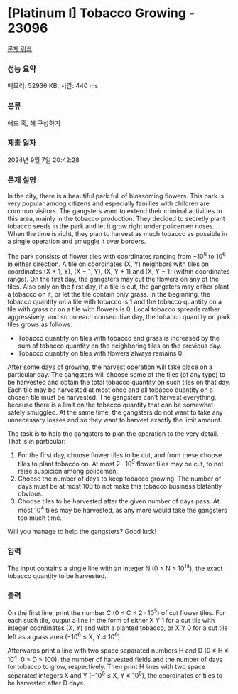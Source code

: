 # [Platinum I] Tobacco Growing - 23096 

[문제 링크](https://www.acmicpc.net/problem/23096) 

### 성능 요약

메모리: 52936 KB, 시간: 440 ms

### 분류

애드 혹, 해 구성하기

### 제출 일자

2024년 9월 7일 20:42:28

### 문제 설명

<p>In the city, there is a beautiful park full of blossoming flowers. This park is very popular among citizens and especially families with children are common visitors. The gangsters want to extend their criminal activities to this area, mainly in the tobacco production. They decided to secretly plant tobacco seeds in the park and let it grow right under policemen noses. When the time is right, they plan to harvest as much tobacco as possible in a single operation and smuggle it over borders.</p>

<p>The park consists of flower tiles with coordinates ranging from −10<sup>6</sup> to 10<sup>6</sup> in either direction. A tile on coordinates (X, Y) neighbors with tiles on coordinates (X + 1, Y), (X − 1, Y), (X, Y + 1) and (X, Y − 1) (within coordinates range). On the first day, the gangsters may cut the flowers on any of the tiles. Also only on the first day, if a tile is cut, the gangsters may either plant a tobacco on it, or let the tile contain only grass. In the beginning, the tobacco quantity on a tile with tobacco is 1 and the tobacco quantity on a tile with grass or on a tile with flowers is 0. Local tobacco spreads rather aggressively, and so on each consecutive day, the tobacco quantity on park tiles grows as follows:</p>

<ul>
	<li>Tobacco quantity on tiles with tobacco and grass is increased by the sum of tobacco quantity on the neighboring tiles on the previous day.</li>
	<li>Tobacco quantity on tiles with flowers always remains 0.</li>
</ul>

<p>After some days of growing, the harvest operation will take place on a particular day. The gangsters will choose some of the tiles (of any type) to be harvested and obtain the total tobacco quantity on such tiles on that day. Each tile may be harvested at most once and all tobacco quantity on a chosen tile must be harvested. The gangsters can’t harvest everything, because there is a limit on the tobacco quantity that can be somewhat safely smuggled. At the same time, the gangsters do not want to take any unnecessary losses and so they want to harvest exactly the limit amount.</p>

<p>The task is to help the gangsters to plan the operation to the very detail. That is in particular:</p>

<ol>
	<li>For the first day, choose flower tiles to be cut, and from these choose tiles to plant tobacco on. At most 2 · 10<sup>5</sup> flower tiles may be cut, to not raise suspicion among policemen.</li>
	<li>Choose the number of days to keep tobacco growing. The number of days must be at most 100 to not make this tobacco business blatantly obvious.</li>
	<li>Choose tiles to be harvested after the given number of days pass. At most 10<sup>4</sup> tiles may be harvested, as any more would take the gangsters too much time.</li>
</ol>

<p>Will you manage to help the gangsters? Good luck!</p>

### 입력 

 <p>The input contains a single line with an integer N (0 ≤ N ≤ 10<sup>18</sup>), the exact tobacco quantity to be harvested.</p>

### 출력 

 <p>On the first line, print the number C (0 ≤ C ≤ 2 · 10<sup>5</sup>) of cut flower tiles. For each such tile, output a line in the form of either X Y 1 for a cut tile with integer coordinates (X, Y) and with a planted tobacco, or X Y 0 for a cut tile left as a grass area (−10<sup>6</sup> ≤ X, Y ≤ 10<sup>6</sup>).</p>

<p>Afterwards print a line with two space separated numbers H and D (0 ≤ H ≤ 10<sup>4</sup>, 0 ≤ D ≤ 100), the number of harvested fields and the number of days for tobacco to grow, respectively. Then print H lines with two space separated integers X and Y (−10<sup>6</sup> ≤ X, Y ≤ 10<sup>6</sup>), the coordinates of tiles to be harvested after D days.</p>

